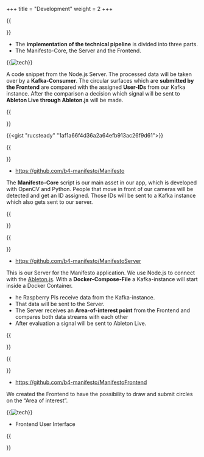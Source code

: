 +++
title = "Development"
weight = 2
+++

{{<section title="Pipeline">}}

- The **implementation of the technical pipeline** is divided into three parts.
- The Manifesto-Core, the Server and the Frontend.

{{<image src="man_pipeline_text.png" alt="tech" caption="">}}

A code snippet from the Node.js Server. The processed data will be taken over by a **Kafka-Consumer**. The circular surfaces which are **submitted by the Frontend** are compared with the assigned **User-IDs** from our Kafka instance. After the comparison a decision which signal will be sent to **Ableton Live through Ableton.js** will be made.

{{</section >}}

{{<gist "rucsteady" "1af1a66f4d36a2a64efb913ac26f9d61">}}

{{<section title="Manifesto-Core">}}

- https://github.com/b4-manifesto/Manifesto

The **Manifesto-Core** script is our main asset in our app, which is developed with OpenCV and Python. People that move in front of our cameras will be detected and get an ID assigned. Those IDs will be sent to a Kafka instance which also gets sent to our server.

{{</section >}}

{{<section title="Manifesto Server">}}

- https://github.com/b4-manifesto/ManifestoServer

This is our Server for the Manifesto application. We use Node.js to connect with the [Ableton.js](https://github.com/leolabs/ableton-js). With a **Docker-Compose-File** a Kafka-instance will start inside a Docker Container.

- he Raspberry PIs receive data from the Kafka-instance.
- That data will be sent to the Server.
- The Server receives an **Area-of-interest point** from the Frontend and compares both data streams with each other
- After evaluation a signal will be sent to Ableton Live.

{{</section >}}

{{<section title="Manifesto Frontend">}}

- https://github.com/b4-manifesto/ManifestoFrontend

We created the Frontend to have the possibility to draw and submit circles on the “Area of interest”.

{{<image src="man_frontend.png" alt="tech" caption="">}}

- Frontend User Interface

{{</section >}}

